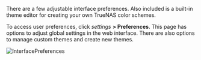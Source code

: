 ---
---

There are a few adjustable interface preferences. Also included is a built-in theme editor for creating your own TrueNAS color schemes.

To access user preferences, click <i class="material-icons" aria-hidden="true" title="Settings">settings</i> **> Preferences**.
This page has options to adjust global settings in the web interface. There are also options to manage custom themes and create new themes.

![InterfacePreferences](/images/CORE/12.0/InterfacePreferences.png "Interface Preferences")
